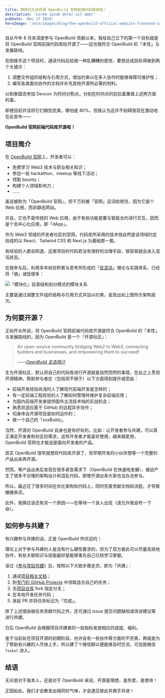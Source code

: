 ```yaml
---
title: 期待已久的开源 OpenBuild 官网前端代码库来啦！
description: 'Lorem ipsum dolor sit amet'
pubDate: 'Dec 17 2024'
heroImage: '/eco/images/blog/the-openbuild-official-website-frontend-codebase-is-open-now/banner.jpg'
---
```


自从今年 8 月末深度参与 OpenBuild 贡献以来，我给自己立下的第一个目标就是将 OpenBuild 官网前端代码库给开源了——这也很符合 OpenBuild 的「本性」与发展路线。

在刚接手这个项目时，通读代码后给我一种乱糟糟的感觉，要想达成目标得做到两个关键点：

1. 调整文件组织结构与引用方式，增加约束以在多人协作时能够保障可维护性；
2. 编写各类面向协作的文档并补充其他开源所必需的材料。

以到泰国去参加 Devcon 为时间分割点，分别在时间点的前后着重做上述两方面的事。

即便目前并没将它们做到完美，哪怕是 80%，但我认为这并不妨碍我现在激动地在此宣布——

**OpenBuild 官网前端代码库开源啦！**

## 项目简介

在 [OpenBuild 官网](https://openbuild.xyz)上，开发者可以：

- 免费学习 Web3 技术与职业相关知识；
- 参加一些 hackathon、meetup 等线下活动；
- 领取 bounty；
- 构建个人领域影响力；
- ……

虽说被称为「OpenBuild 官网」，但千万别被「官网」这词给唬住，因为它是个 Web 应用，而非静态网站。

并且，它也不是传统的 Web 应用，由于有些功能是要与智能合约进行交互，因而是个去中心化应用，即「dApp」。

作为 Web3 领域的开发者社区的官网，代码库所采用的技术栈自然是该领域约定俗成的以 React、Tailwind CSS 和 Next.js 为基础那一套。

有经验的人都会知道，这类项目的代码若没有很好的治理手段，很容易就会进入混沌状态。

在我参与后，利用多年经验积累与思考所形成的「[反混沌](https://ntks.ourai.ws)」理论与实践体系，已经将「熵」减低很多：

![「模块化」目录结构划分模式的模块关系](/eco/images/blog/the-openbuild-official-website-frontend-codebase-is-open-now/modularized.png)

主要是通过调整文件组织结构与引用方式并加以约束，呈现出如上图所示架构层次。

## 为何要开源？

正如开头所说，将 OpenBuild 官网前端代码库开源是符合 OpenBuild 的「本性」与发展路线的，因为 OpenBuild 是一个「开源社区」：

> An open-source community bridging Web2 to Web3, connecting builders and businesses, and empowering them to succeed!
>
> ——<cite><a href="https://openbuildxyz.github.io/eco/zh/guides/">OpenBuild 生态简介</a></cite>

生为开源社区，默认将自己的代码库进行开源就是自然而然的事情，在此之上贯彻开源精神，帮助参与者在（包括但不限于）以下方面得到提升或受益：

- 前端开发经验尚浅的人了解现代前端开发是怎样的；
- 有一定前端工程经验的人了解如何管理并维护复杂前端应用；
- 为国内前端开发者提供国外主流技术栈的实战机会；
- 熟悉并适应基于 GitHub 的远程异步协作；
- 切身体会开源项目是如何运作的；
- 做一个自己的「xxxBuild」。

当然，开源对 OpenBuild 自身也是有好处的，比如：让开发者参与共建，可以真正满足开发者和社区的需求，这样开发者才能喜欢使用，越来越爱用， OpenBuild 官网也才能说是面向开发者的产品。

其实 OpenBuild 很早就想将代码库开源了，但早期开发的小伙伴想等一个完整的产品出来再开源。

然而，等产品出来后发现在很多紧急需求下（OpenBuild 在快速地发展），被迫产生了很多不合理的架构设计和混乱代码，即使开源出来大家也没办法参与。

所以，最近花了很多时间在优化架构和代码上，同时完善贡献文档和流程，才导致姗姗来迟。

此外，我猜应该还有另一个原因——在等待一个良人出现（请允许我自夸一下😆）。

## 如何参与共建？

有兴趣参与共建的话，正是 OpenBuild 所欢迎的！

理论上对于参与共建的人是没有什么硬性要求的，但为了双方彼此可以尽量高效地协作，有些关联知识与技能最好是能够事先自己已经学习掌握。

读过《[参与项目共建](https://openbuildxyz.github.io/eco/zh/guides/how-to-contribute/)》后，按照以下大致步骤走完，即为「共建」：

1. 通读[项目相关文档](https://github.com/openbuildxyz/openbuild-frontend/blob/main/.github/guides/contributing/zh.md)；
2. 到[专门的 GitHub Projects](https://github.com/orgs/openbuildxyz/projects/9/views/4) 中领取适合自己的任务；
3. 去[项目仓库](https://github.com/openbuildxyz/openbuild-frontend) fork 指定分支；
4. 在本地开发任务代码；
5. 发起 PR 并将任务标记为「完成」。

除了上述借由做任务贡献代码之外，还可通过 issue 提交问题缺陷或改进建议等进行共建。

日后 OpenBuild 会根据项目共建者的一些指标发放相应的成就、福利。

鉴于当前处在项目开源的初期阶段，也许会有一些协作等方面的不完善，再就是为了帮助有兴趣的人尽快上手，所以建了个微信群以便能够及时交流，可加我微信 `fxxkol` 进入。

## 结语

无论是对于我本人，还是对于 OpenBuild 来说，开源是理想，是热爱，是使命！

正因如此，我们才会散发出相同的气味，才会遇见彼此并携手共进！
